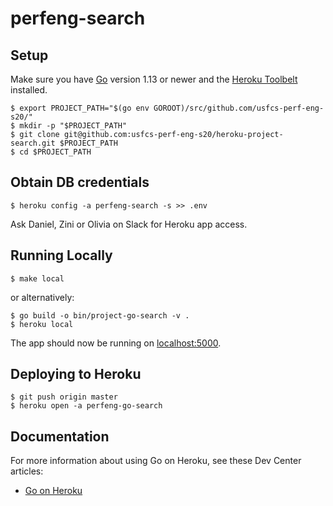 # perfeng-search

## Setup

Make sure you have [Go](http://golang.org/doc/install) version 1.13 or newer and the [Heroku Toolbelt](https://toolbelt.heroku.com/) installed.

```shell script
$ export PROJECT_PATH="$(go env GOROOT)/src/github.com/usfcs-perf-eng-s20/"
$ mkdir -p "$PROJECT_PATH"
$ git clone git@github.com:usfcs-perf-eng-s20/heroku-project-search.git $PROJECT_PATH
$ cd $PROJECT_PATH
```

## Obtain DB credentials
```shell script
$ heroku config -a perfeng-search -s >> .env
```

Ask Daniel, Zini or Olivia on Slack for Heroku app access.

## Running Locally

```shell script
$ make local
```

or alternatively:

```shell script
$ go build -o bin/project-go-search -v .
$ heroku local
```

The app should now be running on [localhost:5000](http://localhost:5000/).

## Deploying to Heroku

```shell script
$ git push origin master
$ heroku open -a perfeng-go-search
```


## Documentation

For more information about using Go on Heroku, see these Dev Center articles:

- [Go on Heroku](https://devcenter.heroku.com/categories/go)
